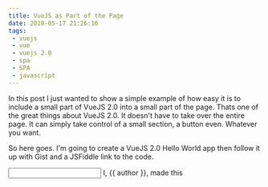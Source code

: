 ```yaml
---
title: VueJS as Part of the Page
date: 2018-05-17 21:26:16
tags:
 - vuejs
 - vue
 - vuejs 2.0
 - spa
 - SPA
 - javascript
---
```


In this post I just wanted to show a simple example of how easy it is to include a small part of VueJS 2.0 into a small part of the page. Thats one of the great things about VueJS 2.0. It doesn't have to take over the entire page. It can simply take control of a small section, a button even. Whatever you want.

So here goes. I'm going to create a VueJS 2.0 Hello World app then follow it up with  Gist and a JSFiddle link to the code.

<script src="https://vuejs.org/js/vue.js"></script>

<div id="app">
    <input type="text" v-on:input="changeAuthorName">
    I, {{ author }}, made this
</div>

<script type="text/javascript">
new Vue({
    el: '#app',
    data: {
        author: 'Doug'
    },
    methods: {
        changeAuthorName: function(event) {
            this.author = event.target.value;
        }
    }
});
</script>


